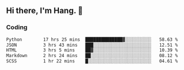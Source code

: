 ## Hi there, I'm Hang. 👋

### Coding

<!--START_SECTION:waka-->

```txt
Python        17 hrs 25 mins  ██████████████▓░░░░░░░░░░   58.63 %
JSON          3 hrs 43 mins   ███░░░░░░░░░░░░░░░░░░░░░░   12.51 %
HTML          3 hrs 5 mins    ██▓░░░░░░░░░░░░░░░░░░░░░░   10.39 %
Markdown      2 hrs 24 mins   ██░░░░░░░░░░░░░░░░░░░░░░░   08.12 %
SCSS          1 hr 22 mins    █░░░░░░░░░░░░░░░░░░░░░░░░   04.61 %
```

<!--END_SECTION:waka-->
